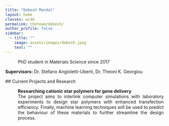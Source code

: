 ```yaml
---
title: "Debesh Mandal"
layout: home
classes: wide
permalink: theteam/debesh/
author_profile: false
sidebar:
  - title: ""
    image: assets/images/debesh.jpeg
    text: ""
---
```


<p style="margin-left: 40px"> PhD student in Materials Science since 2017 <br /> 
    
  <strong>Supervisors:</strong> Dr. Stefano Angioletti-Uberti, Dr. Theoni K. Georgiou <br />
  
  </p>
## Current Projects and Research
<p style="margin-left: 40px" align="justify">  <strong>Researching cationic star polymers for gene delivery</strong> <br /> The project aims to interlink computer simulations with laboratory experiments to design star polymers with enhanced transfection efficiency. Finally, machine learning techniques will be used to predict the behaviour of these materials to further streamline the design process.  </p>

